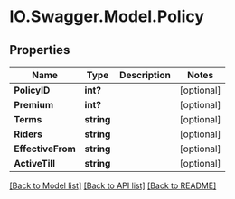 # IO.Swagger.Model.Policy
## Properties

Name | Type | Description | Notes
------------ | ------------- | ------------- | -------------
**PolicyID** | **int?** |  | [optional] 
**Premium** | **int?** |  | [optional] 
**Terms** | **string** |  | [optional] 
**Riders** | **string** |  | [optional] 
**EffectiveFrom** | **string** |  | [optional] 
**ActiveTill** | **string** |  | [optional] 

[[Back to Model list]](../README.md#documentation-for-models) [[Back to API list]](../README.md#documentation-for-api-endpoints) [[Back to README]](../README.md)


